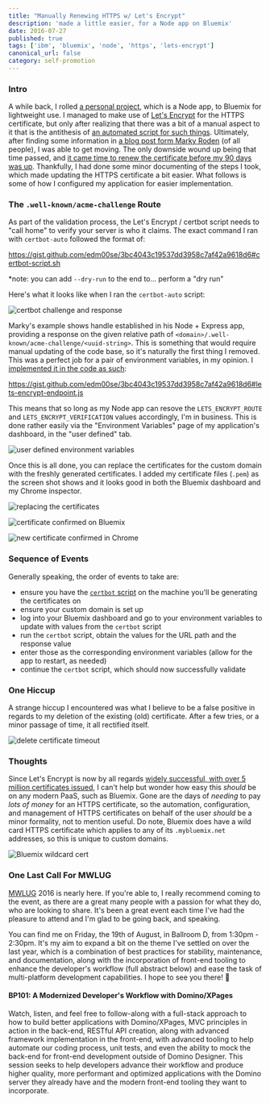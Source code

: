```yaml
---
title: "Manually Renewing HTTPS w/ Let's Encrypt"
description: 'made a little easier, for a Node app on Bluemix'
date: 2016-07-27
published: true
tags: ['ibm', 'bluemix', 'node', 'https', 'lets-encrypt']
canonical_url: false
category: self-promotion
---
```


### Intro

A while back, I rolled [a personal project](https://github.com/edm00se/personal-mock-url-shortener), which is a Node app, to Bluemix for lightweight use. I managed to make use of [Let's Encrypt](https://letsencrypt.org/) for the HTTPS certificate, but only after realizing that there was a bit of a manual aspect to it that is the antithesis of [an automated script for such things](https://certbot.eff.org/). Ultimately, after finding some information in [a blog post form Marky Roden](https://xomino.com/2016/02/09/using-lets-encrypt-to-create-an-ssl-certificate-for-my-bluemix-hosted-web-site/) (of all people), I was able to get moving. The only downside wound up being that time passed, and [it came time to renew the certificate before my 90 days was up](https://letsencrypt.org/2015/11/09/why-90-days.html). Thankfully, I had done some minor documenting of the steps I took, which made updating the HTTPS certificate a bit easier. What follows is some of how I configured my application for easier implementation.

### The `.well-known/acme-challenge` Route

As part of the validation process, the Let's Encrypt / certbot script needs to "call home" to verify your server is who it claims. The exact command I ran with `certbot-auto` followed the format of:

https://gist.github.com/edm00se/3bc4043c19537dd3958c7af42a9618d6#certbot-script.sh

\*note: you can add `--dry-run` to the end to... perform a "dry run"

Here's what it looks like when I ran the `certbot-auto` script:

![certbot challenge and response](./images/bluemix-lets-encrypt/CertBot_Challenge_and_Response.png)

Marky's example shows handle established in his Node + Express app, providing a response on the given relative path of `<domain>/.well-known/acme-challenge/<uuid-string>`. This is something that would require manual updating of the code base, so it's naturally the first thing I removed. This was a perfect job for a pair of environment variables, in my opinion. I [implemented it in the code as such](https://github.com/edm00se/personal-mock-url-shortener/blob/28ea4f1651f2729d466aa7a3bdee4bd11f11ad35/routes/index.js#L8-L10):

https://gist.github.com/edm00se/3bc4043c19537dd3958c7af42a9618d6#lets-encrypt-endpoint.js

This means that so long as my Node app can resove the `LETS_ENCRYPT_ROUTE` and `LETS_ENCRYPT_VERIFICATION` values accordingly, I'm in business. This is done rather easily via the "Environment Variables" page of my application's dashboard, in the "user defined" tab.

![user defined environment variables](./images/bluemix-lets-encrypt/User_Def_Env_Vars.png)

Once this is all done, you can replace the certificates for the custom domain with the freshly generated certificates. I added my certificate files (`.pem`) as the screen shot shows and it looks good in both the Bluemix dashboard and my Chrome inspector.

![replacing the certificates](./images/bluemix-lets-encrypt/Replacing_the_Certs.png)

![certificate confirmed on Bluemix](./images/bluemix-lets-encrypt/Bluemix_All_Is_Good.png)

![new certificate confirmed in Chrome](./images/bluemix-lets-encrypt/Chrome_All_Is_Good.png)

### Sequence of Events

Generally speaking, the order of events to take are:

- ensure you have the [`certbot` script](https://certbot.eff.org/) on the machine you'll be generating the certificates on
- ensure your custom domain is set up
- log into your Bluemix dashboard and go to your environment variables to update with values from the `certbot` script
- run the `certbot` script, obtain the values for the URL path and the response value
- enter those as the corresponding environment variables (allow for the app to restart, as needed)
- continue the `certbot` script, which should now successfully validate

### One Hiccup

A strange hiccup I encountered was what I believe to be a false positive in regards to my deletion of the existing (old) certificate. After a few tries, or a minor passage of time, it all rectified itself.

![delete certificate timeout](./images/bluemix-lets-encrypt/Timeout.png)

### Thoughts

Since Let's Encrypt is now by all regards [widely successful, with over 5 million certificates issued](https://letsencrypt.org/2016/06/22/https-progress-june-2016.html), I can't help but wonder how easy this _should_ be on any modern PaaS, such as Bluemix. Gone are the days of _needing_ to pay _lots of money_ for an HTTPS certificate, so the automation, configuration, and management of HTTPS certificates on behalf of the user _should_ be a minor formality, not to mention useful. Do note, Bluemix does have a wild card HTTPS certificate which applies to any of its `.mybluemix.net` addresses, so this is unique to custom domains.

![Bluemix wildcard cert](./images/bluemix-lets-encrypt/bluemix-wild-card-https-cert.png)

### One Last Call For MWLUG

[MWLUG](https://www.mwlug.com/) 2016 is nearly here. If you're able to, I really recommend coming to the event, as there are a great many people with a passion for what they do, who are looking to share. It's been a great event each time I've had the pleasure to attend and I'm glad to be going back, and speaking.

You can find me on Friday, the 19th of August, in Ballroom D, from 1:30pm - 2:30pm. It's my aim to expand a bit on the theme I've settled on over the last year, which is a combination of best practices for stability, maintenance, and documentation, along with the incorporation of front-end tooling to enhance the developer's workflow (full abstract below) and ease the task of multi-platform development capabilities. I hope to see you there! 🍻

#### BP101: A Modernized Developer's Workflow with Domino/XPages

Watch, listen, and feel free to follow-along with a full-stack approach to how to build better applications with Domino/XPages, MVC principles in action in the back-end, RESTful API creation, along with advanced framework implementation in the front-end, with advanced tooling to help automate our coding process, unit tests, and even the ability to mock the back-end for front-end development outside of Domino Designer. This session seeks to help developers advance their workflow and produce higher quality, more performant and optimized applications with the Domino server they already have and the modern front-end tooling they want to incorporate.
